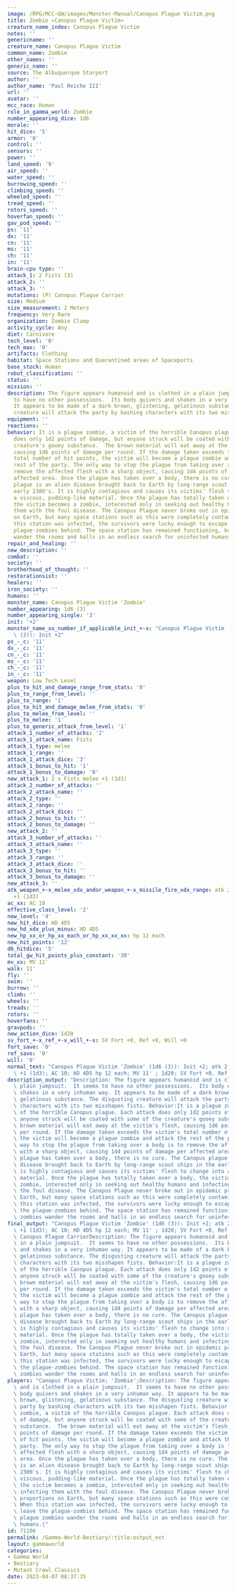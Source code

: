 ```yaml
---
image: /RPG/MCC-GW/images/Monster-Manual/Canopus Plague Victim.png
title: Zombie «Canopus Plague Victim»
creature_name_index: Canopus Plague Victim
notes: ''
genericname: ''
creature_name: Canopus Plague Victim
common_name: Zombie
other_names: ''
generic_name: ''
source: The Albuquerque Starport
author: ''
author_name: 'Paul Reiche III'
url: ''
avatar: ''
mcc_race: Human
role_in_gamma_world: Zombie
number_appearing_dice: 1d6
morale: ''
hit_dice: '5'
armor: '0'
control: ''
sensors: ''
power: ''
land_speed: '9'
air_speed: ''
water_speed: ''
burrowing_speed: ''
climbing_speed: ''
wheeled_speed: ''
tread_speed: ''
rotors_speed: ''
hoverfan_speed: ''
gav_pod_speed: ''
ps: '11'
dx: '11'
cn: '11'
ms: '11'
ch: '11'
in: '11'
brain-cpu type: ''
attack_1: 2 Fists (3)
attack_2: ''
attack_3: ''
mutations: (P) Canopus Plague Carrier
size: Medium
size_measurement: 2 Meters
frequency: Very Rare
organization: Zombie Clump
activity_cycle: Any
diet: Carnivore
tech_level: '0'
tech_max: '0'
artifacts: Clothing
habitat: Space Stations and Quarantined areas of Spaceports
base_stock: Human
robot_classification: ''
status: ''
mission: ''
description: The figure appears humanoid and is clothed in a plain jumpsuit.  It seems
  to have no other possessions.  Its body quivers and shakes in a very inhuman way.
  It appears to be made of a dark brown, glistening, gelatinous substance. The disgusting
  creature will attack the party by bashing characters with its two misshapen fists.
equipment: ''
reactions: ''
behavior: It is a plague zombie, a victim of the horrible Canopus plague. Each attack
  does only 1d2 points of damage, but anyone struck will be coated with some of the
  creature's gooey substance.  The brown material will eat away at the victim's flesh,
  causing 1d6 points of damage per round. If the damage taken exceeds the victim's
  total number of hit points, the victim will become a plague zombie and attack the
  rest of the party. The only way to stop the plague from taking over a body is to
  remove the affected flesh with a sharp object, causing 1d4 points of damage per
  affected area. Once the plague has taken over a body, there is no cure. The Canopus
  plague is an alien disease brought back to Earth by long-range scout ships in the
  early 2300's. It is highly contagious and causes its victims' flesh to change into
  a viscous, pudding-like material. Once the plague has totally taken over a body,
  the victim becomes a zombie, interested only in seeking out healthy humans and infecting
  them with the foul disease. The Canopus Plague never broke out in epidemic proportions
  on Earth, but many space stations such as this were completely contaminated. When
  this station was infected, the survivors were lucky enough to escape and leave the
  plague-zombies behind. The space station has remained functioning, but plague zombies
  wander the rooms and halls in an endless search for uninfected humans.
repair_and_healing: ''
new_description: ''
combat: ''
society: ''
brotherhood_of_thought: ''
restorationsist: ''
healers: ''
iron_society: ''
humans: ''
monster_name: Canopus Plague Victim 'Zombie'
number_appearing: 1d6 (3)
number_appearing_single: '3'
init: '+2'
monster_name_xx_number_if_applicable_init_+-x: "Canopus Plague Victim 'Zombie' (1d6\
  \ (3)): Init +2"
ps_-_c: '11'
dx_-_c: '11'
cn_-_c: '11'
ms_-_c: '11'
ch_-_c: '11'
in_-_c: '11'
weapon: Low Tech Level
plus_to_hit_and_damage_range_from_stats: '0'
plus_to_range_from_level: ''
plus_to_range: '1'
plus_to_hit_and_damage_melee_from_stats: '0'
plus_to_melee_from_level: ''
plus_to_melee: '1'
plus_to_generic_attack_from_level: '1'
attack_1_number_of_attacks: '2'
attack_1_attack_name: Fists
attack_1_type: melee
attack_1_range: ''
attack_1_attack_dice: '3'
attack_1_bonus_to_hit: '1'
attack_1_bonus_to_damage: '0'
new_attack_1: 2 x Fists melee +1 (1d3)
attack_2_number_of_attacks: ''
attack_2_attack_name: ''
attack_2_type: ''
attack_2_range: ''
attack_2_attack_dice: ''
attack_2_bonus_to_hit: ''
attack_2_bonus_to_damage: ''
new_attack_2: ''
attack_3_number_of_attacks: ''
attack_3_attack_name: ''
attack_3_type: ''
attack_3_range: ''
attack_3_attack_dice: ''
attack_3_bonus_to_hit: ''
attack_3_bonus_to_damage: ''
new_attack_3: ''
atk_weapon_+-x_melee_xdx_andor_weapon_+-x_missile_fire_xdx_range: atk 2 x fists melee
  +1 (1d3)
ac_xx: AC 10
effective_class_level: '2'
new_level: '4'
new_hit_dice: HD 4D5
new_hd_xdx_plus_minus: HD 4D5
new_hp_xx_or_hp_xx_each_or_hp_xx_xx_xx: hp 12 each
new_hit_points: '12'
d6_hitdice: '5'
total_gw_hit_points_plus_constant: '30'
mv_xx: MV 11'
walk: 11'
fly: ''
swim: ''
burrow: ''
climb: ''
wheels: ''
treads: ''
rotors: ''
hoverfans: ''
gravpods: ''
new_action_dice: 1d20
sv_fort_+-x_ref_+-x_will_+-x: SV Fort +0, Ref +0, Will +0
fort_save: '0'
ref_save: '0'
will: '0'
normal_text: "Canopus Plague Victim 'Zombie' (1d6 (3)): Init +2; atk 2 x fists melee\
  \ +1 (1d3); AC 10; HD 4D5 hp 12 each; MV 11' ; 1d20; SV Fort +0, Ref +0, Will +0"
description_output: "Description: The figure appears humanoid and is clothed in a\
  \ plain jumpsuit.  It seems to have no other possessions.  Its body quivers and\
  \ shakes in a very inhuman way. It appears to be made of a dark brown, glistening,\
  \ gelatinous substance. The disgusting creature will attack the party by bashing\
  \ characters with its two misshapen fists. Behavior:It is a plague zombie, a victim\
  \ of the horrible Canopus plague. Each attack does only 1d2 points of damage, but\
  \ anyone struck will be coated with some of the creature's gooey substance.  The\
  \ brown material will eat away at the victim's flesh, causing 1d6 points of damage\
  \ per round. If the damage taken exceeds the victim's total number of hit points,\
  \ the victim will become a plague zombie and attack the rest of the party. The only\
  \ way to stop the plague from taking over a body is to remove the affected flesh\
  \ with a sharp object, causing 1d4 points of damage per affected area. Once the\
  \ plague has taken over a body, there is no cure. The Canopus plague is an alien\
  \ disease brought back to Earth by long-range scout ships in the early 2300's. It\
  \ is highly contagious and causes its victims' flesh to change into a viscous, pudding-like\
  \ material. Once the plague has totally taken over a body, the victim becomes a\
  \ zombie, interested only in seeking out healthy humans and infecting them with\
  \ the foul disease. The Canopus Plague never broke out in epidemic proportions on\
  \ Earth, but many space stations such as this were completely contaminated. When\
  \ this station was infected, the survivors were lucky enough to escape and leave\
  \ the plague-zombies behind. The space station has remained functioning, but plague\
  \ zombies wander the rooms and halls in an endless search for uninfected humans."
final_output: "Canopus Plague Victim 'Zombie' (1d6 (3)): Init +2; atk 2 x fists melee\
  \ +1 (1d3); AC 10; HD 4D5 hp 12 each; MV 11' ; 1d20; SV Fort +0, Ref +0, Will +0(P)\
  \ Canopus Plague CarrierDescription: The figure appears humanoid and is clothed\
  \ in a plain jumpsuit.  It seems to have no other possessions.  Its body quivers\
  \ and shakes in a very inhuman way. It appears to be made of a dark brown, glistening,\
  \ gelatinous substance. The disgusting creature will attack the party by bashing\
  \ characters with its two misshapen fists. Behavior:It is a plague zombie, a victim\
  \ of the horrible Canopus plague. Each attack does only 1d2 points of damage, but\
  \ anyone struck will be coated with some of the creature's gooey substance.  The\
  \ brown material will eat away at the victim's flesh, causing 1d6 points of damage\
  \ per round. If the damage taken exceeds the victim's total number of hit points,\
  \ the victim will become a plague zombie and attack the rest of the party. The only\
  \ way to stop the plague from taking over a body is to remove the affected flesh\
  \ with a sharp object, causing 1d4 points of damage per affected area. Once the\
  \ plague has taken over a body, there is no cure. The Canopus plague is an alien\
  \ disease brought back to Earth by long-range scout ships in the early 2300's. It\
  \ is highly contagious and causes its victims' flesh to change into a viscous, pudding-like\
  \ material. Once the plague has totally taken over a body, the victim becomes a\
  \ zombie, interested only in seeking out healthy humans and infecting them with\
  \ the foul disease. The Canopus Plague never broke out in epidemic proportions on\
  \ Earth, but many space stations such as this were completely contaminated. When\
  \ this station was infected, the survivors were lucky enough to escape and leave\
  \ the plague-zombies behind. The space station has remained functioning, but plague\
  \ zombies wander the rooms and halls in an endless search for uninfected humans."
players: "Canopus Plague Victim; 'Zombie';Description: The figure appears humanoid\
  \ and is clothed in a plain jumpsuit.  It seems to have no other possessions.  Its\
  \ body quivers and shakes in a very inhuman way. It appears to be made of a dark\
  \ brown, glistening, gelatinous substance. The disgusting creature will attack the\
  \ party by bashing characters with its two misshapen fists. Behavior:It is a plague\
  \ zombie, a victim of the horrible Canopus plague. Each attack does only 1d2 points\
  \ of damage, but anyone struck will be coated with some of the creature's gooey\
  \ substance.  The brown material will eat away at the victim's flesh, causing 1d6\
  \ points of damage per round. If the damage taken exceeds the victim's total number\
  \ of hit points, the victim will become a plague zombie and attack the rest of the\
  \ party. The only way to stop the plague from taking over a body is to remove the\
  \ affected flesh with a sharp object, causing 1d4 points of damage per affected\
  \ area. Once the plague has taken over a body, there is no cure. The Canopus plague\
  \ is an alien disease brought back to Earth by long-range scout ships in the early\
  \ 2300's. It is highly contagious and causes its victims' flesh to change into a\
  \ viscous, pudding-like material. Once the plague has totally taken over a body,\
  \ the victim becomes a zombie, interested only in seeking out healthy humans and\
  \ infecting them with the foul disease. The Canopus Plague never broke out in epidemic\
  \ proportions on Earth, but many space stations such as this were completely contaminated.\
  \ When this station was infected, the survivors were lucky enough to escape and\
  \ leave the plague-zombies behind. The space station has remained functioning, but\
  \ plague zombies wander the rooms and halls in an endless search for uninfected\
  \ humans.|"
id: 71100
permalink: /Gamma-World-Bestiary/:title:output_ext
layout: gammaworld
categories:
- Gamma World
- Bestiary
- Mutant Crawl Classics
date: 2023-04-07 08:37:35
---
```

